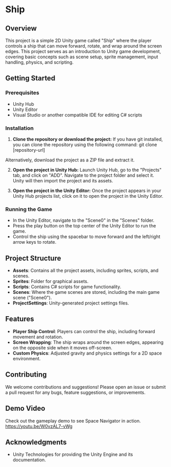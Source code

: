 # Ship

## Overview
This project is a simple 2D Unity game called "Ship" where the player controls a ship that can move forward, rotate, and wrap around the screen edges. This project serves as an introduction to Unity game development, covering basic concepts such as scene setup, sprite management, input handling, physics, and scripting.

## Getting Started

### Prerequisites
- Unity Hub
- Unity Editor
- Visual Studio or another compatible IDE for editing C# scripts

### Installation
1. **Clone the repository or download the project:** If you have git installed, you can clone the repository using the following command:
git clone [repository-url]

Alternatively, download the project as a ZIP file and extract it.

2. **Open the project in Unity Hub:** Launch Unity Hub, go to the "Projects" tab, and click on "ADD". Navigate to the project folder and select it. Unity will then import the project and its assets.

3. **Open the project in the Unity Editor:** Once the project appears in your Unity Hub projects list, click on it to open the project in the Unity Editor.

### Running the Game
- In the Unity Editor, navigate to the "Scene0" in the "Scenes" folder.
- Press the play button on the top center of the Unity Editor to run the game.
- Control the ship using the spacebar to move forward and the left/right arrow keys to rotate.

## Project Structure
- **Assets**: Contains all the project assets, including sprites, scripts, and scenes.
- **Sprites**: Folder for graphical assets.
- **Scripts**: Contains C# scripts for game functionality.
- **Scenes**: Where the game scenes are stored, including the main game scene ("Scene0").
- **ProjectSettings**: Unity-generated project settings files.

## Features
- **Player Ship Control**: Players can control the ship, including forward movement and rotation.
- **Screen Wrapping**: The ship wraps around the screen edges, appearing on the opposite side when it moves off-screen.
- **Custom Physics**: Adjusted gravity and physics settings for a 2D space environment.

## Contributing
We welcome contributions and suggestions! Please open an issue or submit a pull request for any bugs, feature suggestions, or improvements.

## Demo Video
Check out the gameplay demo to see Space Navigator in action. https://youtu.be/W0vzAL7-vWg

## Acknowledgments
- Unity Technologies for providing the Unity Engine and its documentation.


